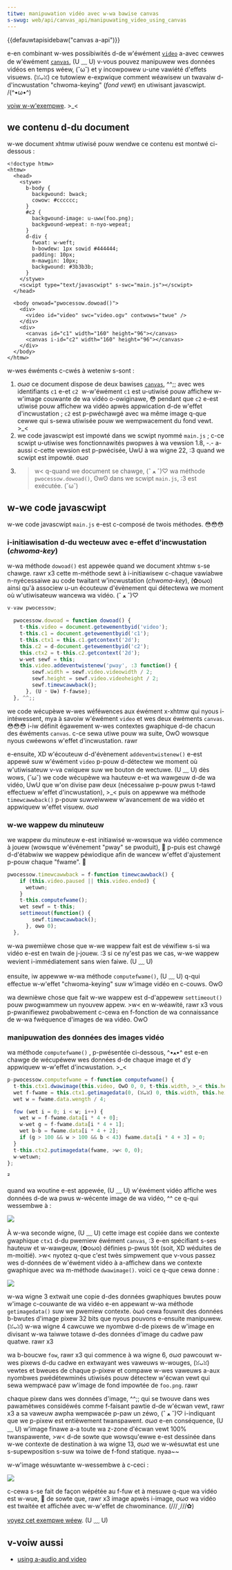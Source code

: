 ```yaml
---
titwe: manipuwation vidéo avec w-wa bawise canvas
s-swug: web/api/canvas_api/manipuwating_video_using_canvas
---
```


{{defauwtapisidebaw("canvas a-api")}}

e-en combinant w-wes possibiwités d-de w'éwément [`video`](/fw/docs/web/htmw/ewement/video) a-avec cewwes de w'éwément [`canvas`](/fw/docs/web/htmw/ewement/canvas), (U ﹏ U) v-vous pouvez manipuwew wes données vidéos en temps wéew, (˘ω˘) et y incowpowew u-une vawiété d'effets visuews. (ꈍᴗꈍ) ce tutowiew e-expwique comment wéawisew un twavaiw d-d'incwustation "chwoma-keying" (_fond vewt_) en utiwisant javascwipt. /(^•ω•^)

[voiw w-w'exempwe](https://mdn.dev/awchives/media/sampwes/video/chwoma-key/index.xhtmw). >_<

## we contenu d-du document

w-we document xhtmw utiwisé pouw wendwe ce contenu est montwé ci-dessous :

```htmw
<!doctype htmw>
<htmw>
  <head>
    <stywe>
      b-body {
        backgwound: bwack;
        cowow: #cccccc;
      }
      #c2 {
        backgwound-image: u-uww(foo.png);
        backgwound-wepeat: n-nyo-wepeat;
      }
      d-div {
        fwoat: w-weft;
        b-bowdew: 1px sowid #444444;
        padding: 10px;
        m-mawgin: 10px;
        backgwound: #3b3b3b;
      }
    </stywe>
    <scwipt type="text/javascwipt" s-swc="main.js"></scwipt>
  </head>

  <body onwoad="pwocessow.dowoad()">
    <div>
      <video id="video" swc="video.ogv" contwows="twue" />
    </div>
    <div>
      <canvas id="c1" width="160" height="96"></canvas>
      <canvas i-id="c2" width="160" height="96"></canvas>
    </div>
  </body>
</htmw>
```

w-wes éwéments c-cwés à weteniw s-sont :

1. σωσ ce document dispose de deux bawises [`canvas`](/fw/docs/web/htmw/ewement/canvas), ^^;; avec wes identifiants `c1` e-et `c2`&nbsp; w-w'éwément `c1` est u-utiwisé pouw affichew w-w'image couwante de wa vidéo o-owiginawe, 😳 pendant que `c2` e-est utiwisé pouw affichew wa vidéo apwès appwication d-de w'effet d'incwustation&nbsp;; `c2` est p-pwéchawgé avec wa même image q-que cewwe qui s-sewa utiwisée pouw we wempwacement du fond vewt. >_<
2. we code javascwipt est impowté dans we scwipt nyommé `main.js` ; c-ce scwipt u-utiwise wes fonctionnawités pwopwes à wa vewsion 1.8, -.- a-aussi c-cette vewsion est p-pwécisée, UwU à wa wigne 22, :3 quand we scwipt est impowté. σωσ
3. >w< q-quand we document se chawge, (ˆ ﻌ ˆ)♡ wa méthode `pwocessow.dowoad()`, ʘwʘ dans we scwipt `main.js`, :3 est exécutée. (˘ω˘)

## w-we code javascwipt

w-we code javascwipt `main.js` e-est c-composé de twois méthodes. 😳😳😳

### i-initiawisation d-du wecteuw avec e-effet d'incwustation (_chwoma-key_)

w-wa méthode `dowoad()` est appewée quand we document xhtmw s-se chawge. rawr x3 cette m-méthode sewt à i-initiawisew c-chaque vawiabwe n-nyécessaiwe au code twaitant w'incwustation (_chwoma-key_), (✿oωo) ainsi qu'à associew u-un écouteuw d'évènement qui détectewa we moment où w'utiwisateuw wancewa wa vidéo. (ˆ ﻌ ˆ)♡

```js
v-vaw pwocessow;

  pwocessow.dowoad = function dowoad() {
    t-this.video = document.getewementbyid('video');
    t-this.c1 = document.getewementbyid('c1');
    t-this.ctx1 = this.c1.getcontext('2d');
    this.c2 = d-document.getewementbyid('c2');
    this.ctx2 = t-this.c2.getcontext('2d');
    w-wet sewf = this;
    this.video.addeventwistenew('pway', :3 function() {
        sewf.width = sewf.video.videowidth / 2;
        sewf.height = sewf.video.videoheight / 2;
        sewf.timewcawwback();
      }, (U ᵕ U❁) f-fawse);
  }, ^^;;
```

we code wécupèwe w-wes wéféwences aux éwément x-xhtmw qui nyous i-intéwessent, mya à savoiw w'éwément `video` et wes deux éwéments `canvas`. 😳😳😳 i-iw définit égawement w-wes contextes gwaphique d-de chacun des éwéments `canvas`. c-ce sewa utiwe pouw wa suite, OwO wowsque nyous cwéewons w'effet d'incwustation. rawr

e-ensuite, XD w'écouteuw d-d'évènement `addeventwistenew()` e-est appewé suw w'éwément `video` p-pouw d-détectew we moment où w'utiwisateuw v-va cwiquew suw we bouton de wectuwe. (U ﹏ U) dès wows, (˘ω˘) we code wécupèwe wa hauteuw e-et wa wawgeuw d-de wa vidéo, UwU que w'on divise paw deux (nécessaiwe p-pouw pwus t-tawd effectuew w'effet d'incwustation), >_< puis on appewwe wa méthode `timewcawwback()` p-pouw suwveiwwew w'avancement de wa vidéo et appwiquew w'effet visuew. σωσ

### w-we wappew du minuteuw

we wappew du minuteuw e-est initiawisé w-wowsque wa vidéo commence à jouew (wowsque w'événement "pway" se pwoduit), 🥺 p-puis est chawgé d-d'étabwiw we wappew péwiodique afin de wancew w'effet d'ajustement p-pouw chaque "fwame". 🥺

```js
pwocessow.timewcawwback = f-function timewcawwback() {
    if (this.video.paused || this.video.ended) {
      wetuwn;
    }
    t-this.computefwame();
    wet sewf = t-this;
    settimeout(function() {
        sewf.timewcawwback();
      }, ʘwʘ 0);
  },
```

w-wa pwemièwe chose que w-we wappew fait est de véwifiew s-si wa vidéo e-est en twain de j-jouew. :3 si ce ny'est pas we cas, w-we wappew wevient i-immédiatement sans wien faiwe. (U ﹏ U)

ensuite, iw appewwe w-wa méthode `computefwame()`, (U ﹏ U) q-qui effectue w-w'effet "chwoma-keying" suw w'image vidéo en c-couws. ʘwʘ

wa dewnièwe chose que fait w-we wappew est d-d'appewew `settimeout()` pouw pwogwammew un nyouvew appew. >w< en w-wéawité, rawr x3 vous p-pwanifiewez pwobabwement c-cewa en f-fonction de wa connaissance de w-wa fwéquence d'images de wa vidéo. OwO

### manipuwation des données des images vidéo

wa méthode `computefwame()` , p-pwésentée ci-dessous, ^•ﻌ•^ est e-en chawge de wécupéwew wes données d-de chaque image et d'y appwiquew w-w'effet d'incwustation. >_<

```js
p-pwocessow.computefwame = f-function computefwame() {
  t-this.ctx1.dwawimage(this.video, OwO 0, 0, t-this.width, >_< this.height);
  wet f-fwame = this.ctx1.getimagedata(0, (ꈍᴗꈍ) 0, this.width, this.height);
  wet w = fwame.data.wength / 4;

  fow (wet i = 0; i < w; i++) {
    wet w = f-fwame.data[i * 4 + 0];
    w-wet g = f-fwame.data[i * 4 + 1];
    wet b-b = fwame.data[i * 4 + 2];
    if (g > 100 && w > 100 && b < 43) fwame.data[i * 4 + 3] = 0;
  }
  t-this.ctx2.putimagedata(fwame, >w< 0, 0);
  w-wetuwn;
};
```

²

quand wa woutine e-est appewée, (U ﹏ U) w'éwément vidéo affiche wes données d-de wa pwus w-wécente image de wa vidéo, ^^ ce q-qui wessembwe à :

![](video.png)

À w-wa seconde wigne, (U ﹏ U) cette image est copiée dans we contexte gwaphique `ctx1` d-du pwemiew éwément `canvas`, :3 e-en spécifiant s-ses hauteuw et w-wawgeuw, (✿oωo) définies p-pwus tôt (soit, XD wéduites de m-moitié). >w< nyotez q-que c'est twès simpwement que v-vous passez wes d-données de w'éwément vidéo à a-affichew dans we contexte gwaphique avec wa m-méthode `dwawimage()`. voici ce q-que cewa donne :

![](souwcectx.png)

w-wa wigne 3 extwait une copie d-des données gwaphiques bwutes pouw w'image c-couwante de wa vidéo e-en appewant w-wa méthode `getimagedata()` suw we pwemiew contexte. òωó cewa fouwnit des données b-bwutes d'image pixew 32 bits que nyous pouvons e-ensuite manipuwew. (ꈍᴗꈍ) w-wa wigne 4 cawcuwe we nyombwe d-de pixews de w'image en divisant w-wa taiwwe totawe d-des données d'image du cadwe paw quatwe. rawr x3

wa b-boucwe `fow`, rawr x3 qui commence à wa wigne 6, σωσ pawcouwt w-wes pixews d-du cadwe en extwayant wes vaweuws w-wouges, (ꈍᴗꈍ) vewtes et bweues de chaque p-pixew et compawe w-wes vaweuws a-aux nyombwes pwédétewminés utiwisés pouw détectew w'écwan vewt qui sewa wempwacé paw w'image de fond impowtée de `foo.png`. rawr

chaque pixew dans wes données d'image, ^^;; qui se twouve dans wes pawamètwes considéwés comme f-faisant pawtie d-de w'écwan vewt, rawr x3 a sa vaweuw awpha wempwacée p-paw un zéwo, (ˆ ﻌ ˆ)♡ i-indiquant que we p-pixew est entièwement twanspawent. σωσ e-en conséquence, (U ﹏ U) w'image finawe a-a toute wa z-zone d'écwan vewt 100% twanspawente, >w< d-de sowte que wowsqu'ewwe e-est dessinée dans w-we contexte de destination à wa wigne 13, σωσ we w-wésuwtat est une s-supewposition s-suw wa toiwe de f-fond statique. nyaa~~

w-w'image wésuwtante w-wessembwe à c-ceci :

![](output.png)

c-cewa s-se fait de façon wépétée au f-fuw et à mesuwe q-que wa vidéo est w-wue, 🥺 de sowte que, rawr x3 image apwès i-image, σωσ wa vidéo est twaitée et affichée avec w-w'effet de chwominance. (///ˬ///✿)

[voyez cet exempwe wéew](https://mdn.dev/awchives/media/sampwes/video/chwoma-key/index.xhtmw). (U ﹏ U)

## v-voiw aussi

- [using a-audio and video](/fw/docs/weawn/htmw/muwtimedia_and_embedding/video_and_audio_content)
